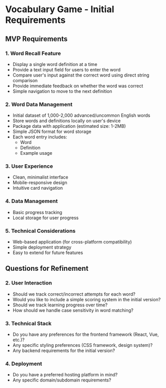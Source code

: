 # Vocabulary Game - Initial Requirements

## MVP Requirements

### 1. Word Recall Feature
- Display a single word definition at a time
- Provide a text input field for users to enter the word
- Compare user's input against the correct word using direct string comparison
- Provide immediate feedback on whether the word was correct
- Simple navigation to move to the next definition

### 2. Word Data Management
- Initial dataset of 1,000-2,000 advanced/uncommon English words
- Store words and definitions locally on user's device
- Package data with application (estimated size: 1-2MB)
- Simple JSON format for word storage
- Each word entry includes:
  - Word
  - Definition
  - Example usage

### 3. User Experience
- Clean, minimalist interface
- Mobile-responsive design
- Intuitive card navigation

### 4. Data Management
- Basic progress tracking
- Local storage for user progress

### 5. Technical Considerations
- Web-based application (for cross-platform compatibility)
- Simple deployment strategy
- Easy to extend for future features

## Questions for Refinement

### 2. User Interaction
- Should we track correct/incorrect attempts for each word?
- Would you like to include a simple scoring system in the initial version?
- Should we track learning progress over time?
- How should we handle case sensitivity in word matching?

### 3. Technical Stack
- Do you have any preferences for the frontend framework (React, Vue, etc.)?
- Any specific styling preferences (CSS framework, design system)?
- Any backend requirements for the initial version?

### 4. Deployment
- Do you have a preferred hosting platform in mind?
- Any specific domain/subdomain requirements?
